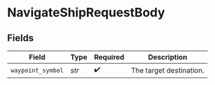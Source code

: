# NavigateShipRequestBody


## Fields

| Field                   | Type                    | Required                | Description             |
| ----------------------- | ----------------------- | ----------------------- | ----------------------- |
| `waypoint_symbol`       | *str*                   | :heavy_check_mark:      | The target destination. |
